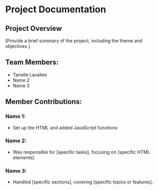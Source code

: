 # Project Documentation

## Project Overview

[Provide a brief summary of the project, including the theme and objectives.]

## Team Members:

-   Tanelle Lavallee
-   Name 2
-   Name 3

## Member Contributions:

### Name 1:

-   Set up the HTML and added JavaScript functions

### Name 2:

-   Was responsible for [specific tasks], focusing on [specific HTML elements].

### Name 3:

-   Handled [specific sections], covering [specific topics or features].